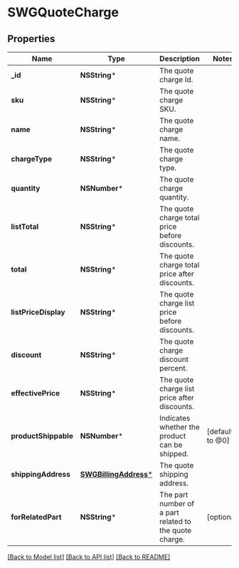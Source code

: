 # SWGQuoteCharge

## Properties
Name | Type | Description | Notes
------------ | ------------- | ------------- | -------------
**_id** | **NSString*** | The quote charge Id. | 
**sku** | **NSString*** | The quote charge SKU. | 
**name** | **NSString*** | The quote charge name. | 
**chargeType** | **NSString*** | The quote charge type. | 
**quantity** | **NSNumber*** | The quote charge quantity. | 
**listTotal** | **NSString*** | The quote charge total price before discounts. | 
**total** | **NSString*** | The quote charge total price after discounts. | 
**listPriceDisplay** | **NSString*** | The quote charge list price before discounts. | 
**discount** | **NSString*** | The quote charge discount percent. | 
**effectivePrice** | **NSString*** | The quote charge list price after discounts. | 
**productShippable** | **NSNumber*** | Indicates whether the product can be shipped. | [default to @0]
**shippingAddress** | [**SWGBillingAddress***](SWGBillingAddress.md) | The quote shipping address. | 
**forRelatedPart** | **NSString*** | The part number of a part related to the quote charge. | [optional] 

[[Back to Model list]](../README.md#documentation-for-models) [[Back to API list]](../README.md#documentation-for-api-endpoints) [[Back to README]](../README.md)


